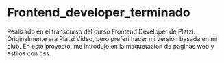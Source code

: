 # Frontend_developer_terminado
Realizado en el transcurso del curso Frontend Developer de Platzi.
Originalmente era Platzi Video, pero preferí hacer mi version basada en mi club.
En este proyecto, me introduje en la maquetacion de paginas web y estilos con css. 
